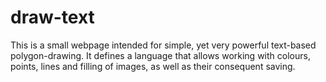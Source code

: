 # draw-text

This is a small webpage intended for simple, yet very powerful text-based polygon-drawing. 
It defines a language that allows working with colours, points, lines and filling of images, 
as well as their consequent saving.